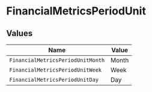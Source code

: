 # FinancialMetricsPeriodUnit


## Values

| Name                              | Value                             |
| --------------------------------- | --------------------------------- |
| `FinancialMetricsPeriodUnitMonth` | Month                             |
| `FinancialMetricsPeriodUnitWeek`  | Week                              |
| `FinancialMetricsPeriodUnitDay`   | Day                               |